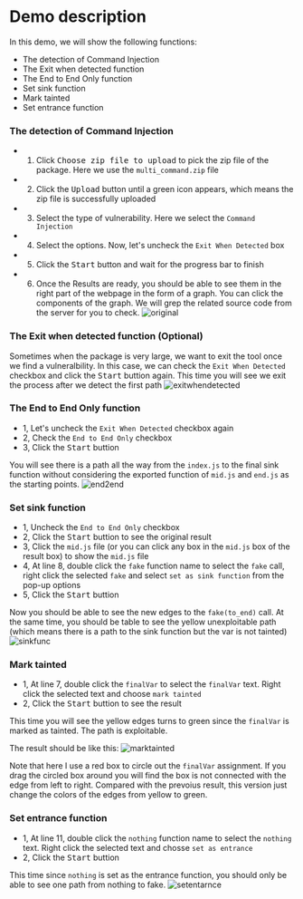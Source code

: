 # Demo description


In this demo, we will show the following functions:

- The detection of Command Injection
- The Exit when detected function
- The End to End Only function
- Set sink function
- Mark tainted
- Set entrance function


### The detection of Command Injection
- 1. Click <kbd>Choose zip file to upload</kbd> to pick the zip file of the package. Here we use the `multi_command.zip` file
- 2. Click the <kbd>Upload</kbd> button until a green icon appears, which means the zip file is successfully uploaded
- 3. Select the type of vulnerability. Here we select the `Command Injection`
- 4. Select the options. Now, let's uncheck the `Exit When Detected` box
- 5. Click the  <kbd>Start</kbd> button and wait for the progress bar to finish
- 6. Once the Results are ready, you should be able to see them in the right part of the webpage in the form of a graph. You can click the components of the graph. We will grep the related source code from the server for you to check.
![original](original.png)

### The Exit when detected function (Optional)
Sometimes when the package is very large, we want to exit the tool once we find a vulneralbility. In this case, we can check the `Exit When Detected` checkbox and click the <kbd>Start</kbd> buttion again. This time you will see we exit the process after we detect the first path
![exitwhendetected](exitwhendetected.png)

### The End to End Only function
- 1, Let's uncheck the `Exit When Detected` checkbox again
- 2, Check the `End to End Only` checkbox
- 3, Click the <kbd>Start</kbd> buttion

You will see there is a path all the way from the `index.js` to the final sink function without considering the exported function of `mid.js` and `end.js` as the starting points. 
![end2end](end2end.png)

### Set sink function

- 1, Uncheck the `End to End Only` checkbox
- 2, Click the <kbd>Start</kbd> buttion to see the original result
- 3, Click the `mid.js` file (or you can click any box in the `mid.js` box of the result box) to show the `mid.js` file
- 4, At line 8, double click the `fake` function name to select the `fake` call, right click the selected `fake` and select `set as sink function` from the pop-up options
- 5, Click the <kbd>Start</kbd> buttion

Now you should be able to see the new edges to the `fake(to_end)` call. At the same time, you should be table to see the yellow unexploitable path (which means there is a path to the sink function but the var is not tainted) ![sinkfunc](sinkfunc.png)

### Mark tainted

- 1, At line 7, double click the `finalVar` to select the `finalVar` text. Right click the selected text and choose `mark tainted`
- 2, Click the <kbd>Start</kbd> buttion to see the result

This time you will see the yellow edges turns to green since the `finalVar` is marked as tainted. The path is exploitable.

The result should be like this:
![marktainted](marktainted.png)

Note that here I use a red box to circle out the `finalVar` assignment. If you drag the circled box around you will find the box is not connected with the edge from left to right. Compared with the prevoius result, this version just change the colors of the edges from yellow to green. 

### Set entrance function

- 1, At line 11, double click the `nothing` function name to select the `nothing` text. Right click the selected text and chosse `set as entrance`
- 2, Click the <kbd>Start</kbd> buttion

This time since `nothing` is set as the entrance function, you should only be able to see one path from nothing to fake. ![setentarnce](setentrance.png)